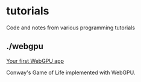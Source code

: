 # tutorials

Code and notes from various programming tutorials

## ./webgpu

[Your first WebGPU app](https://codelabs.developers.google.com/your-first-webgpu-app#0)

Conway's Game of Life implemented with WebGPU.
